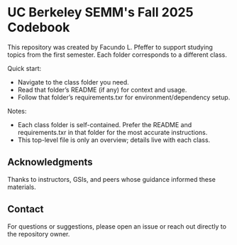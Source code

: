 # UC Berkeley SEMM's Fall 2025 Codebook

This repository was created by Facundo L. Pfeffer to support studying topics from the first semester. Each folder corresponds to a different class.

Quick start:
- Navigate to the class folder you need.
- Read that folder’s README (if any) for context and usage.
- Follow that folder’s requirements.txr for environment/dependency setup.

Notes:
- Each class folder is self-contained. Prefer the README and requirements.txr in that folder for the most accurate instructions.
- This top-level file is only an overview; details live with each class.

## Acknowledgments
Thanks to instructors, GSIs, and peers whose guidance informed these materials.

## Contact
For questions or suggestions, please open an issue or reach out directly to the repository owner.
